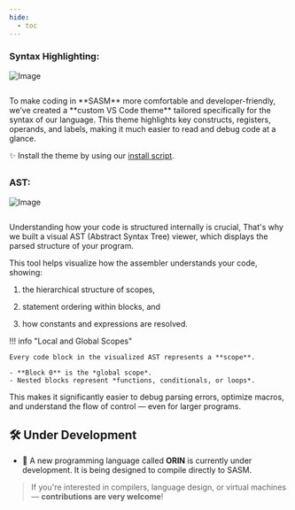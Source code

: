 ```yaml
---
hide:
  - toc
---
```


### **Syntax Highlighting:**

![Image](../assets/vs_theme.png)

```title="INFO"

```

<div class="result" markdown>
To make coding in **SASM** more comfortable and developer-friendly, 
we’ve created a **custom VS Code theme** tailored specifically for 
the syntax of our language. This theme highlights key constructs, 
registers, operands, and labels, making it much easier to 
read and debug code at a glance.

✨ Install the theme by using our [install script](../Getting-Started#HIGHLIGHT-ON-LINUX).

## </div>

### **AST:**

![Image](../assets/AST_Examples/helloWorld.png)

```title="INFO"

```

<div class="result" markdown>
Understanding how your code is structured internally is crucial, 
That's why we built a visual AST (Abstract Syntax Tree) viewer, 
which displays the parsed structure of your program.

This tool helps visualize how the assembler understands your code, showing:

1. the hierarchical structure of scopes,

2. statement ordering within blocks, and

3. how constants and expressions are resolved.

!!! info "Local and Global Scopes"

    Every code block in the visualized AST represents a **scope**.
    
    - **Block 0** is the *global scope*.
    - Nested blocks represent *functions, conditionals, or loops*.

This makes it significantly easier to debug parsing errors, optimize macros, and understand the flow of control — even for larger programs.

</div>

## 🛠 Under Development

- 🔧 A new programming language called **ORIN** is currently under development. It is being designed to compile directly to SASM.

> If you're interested in compilers, language design, or virtual machines — **contributions are very welcome**!
